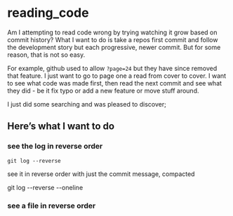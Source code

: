 # reading_code
Am I attempting to read code wrong by trying watching it grow based on commit history? What I want to do is take a repos first commit and follow the development story but each progressive, newer commit. But for some reason, that is not so easy. 

For example, github used to allow `?page=24` but they have since removed that feature. I just want to go to page one a read from cover to cover. I want to see what code was made first, then read the next commit and see what they did - be it fix typo or add a new feature or move stuff around. 

I just did some searching and was pleased to discover;



## Here’s what I want to do

### see the log in reverse order

`git log --reverse` 

see it in reverse order with just the commit message, compacted

git log --reverse --oneline

### see a file in reverse order

